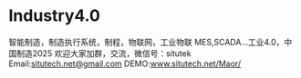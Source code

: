 # Industry4.0
智能制造，制造执行系统，制程，物联网，工业物联
MES,SCADA...工业4.0，中国制造2025
欢迎大家加群，交流，微信号：situtek
Email:situtech.net@gmail.com
DEMO:www.situtech.net/Maor/
